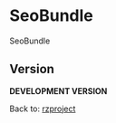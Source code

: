 SeoBundle
=========

SeoBundle

Version
-------

**DEVELOPMENT VERSION**


Back to: [rzproject](http://rzproject.github.io)